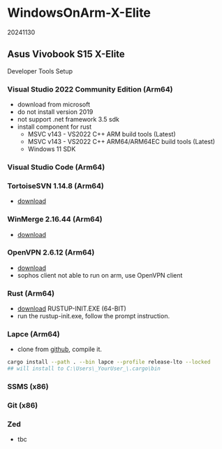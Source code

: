 # WindowsOnArm-X-Elite 
20241130
## Asus Vivobook S15 X-Elite

Developer Tools Setup

### Visual Studio 2022 Community Edition (Arm64)
- download from microsoft
- do not install version 2019
- not support .net framework 3.5 sdk
- install component for rust
  - MSVC v143 - VS2022 C++ ARM build tools (Latest) 
  - MSVC v143 - VS2022 C++ ARM64/ARM64EC build tools (Latest)
  - Windows 11 SDK
  
### Visual Studio Code (Arm64)

### TortoiseSVN 1.14.8 (Arm64)
- [download](https://tortoisesvn.net/downloads.html)

### WinMerge 2.16.44 (Arm64)
- [download](https://winmerge.org/downloads/?lang=en)

### OpenVPN 2.6.12 (Arm64)
- [download](https://openvpn.net/community-downloads/)
- sophos client not able to run on arm, use OpenVPN client

### Rust (Arm64)
- [download](https://www.rust-lang.org/tools/install) RUSTUP-INIT.EXE (64-BIT)
- run the rustup-init.exe, follow the prompt instruction.

### Lapce (Arm64)
- clone from [github](https://github.com/lapce/lapce), compile it.
```sh
cargo install --path . --bin lapce --profile release-lto --locked
## will install to C:\Users\_YourUser_\.cargo\bin
```
### SSMS (x86)
### Git (x86)

### Zed
- tbc


